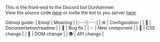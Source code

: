This is the front-end to the Discord bot Dunhammer.  
View the source code [here](https://github.com/TheColorman/Dunhammer) or invite the bot to you server [here](https://discord.com/api/oauth2/authorize?client_id=671681661296967680&permissions=378091728064&scope=bot%20applications.commands).  
  
Gitmoji guide:
| Emoji | Meaning |
|:---:|:---:|
| ⚙ | Configuration |
| 📝 | Documentation/readme |
| 🐛 | Bug fix |
| ✨ | New component |
| 💄 | CSS change |
| 🌲 | DOM change |
| 👽 | API change |